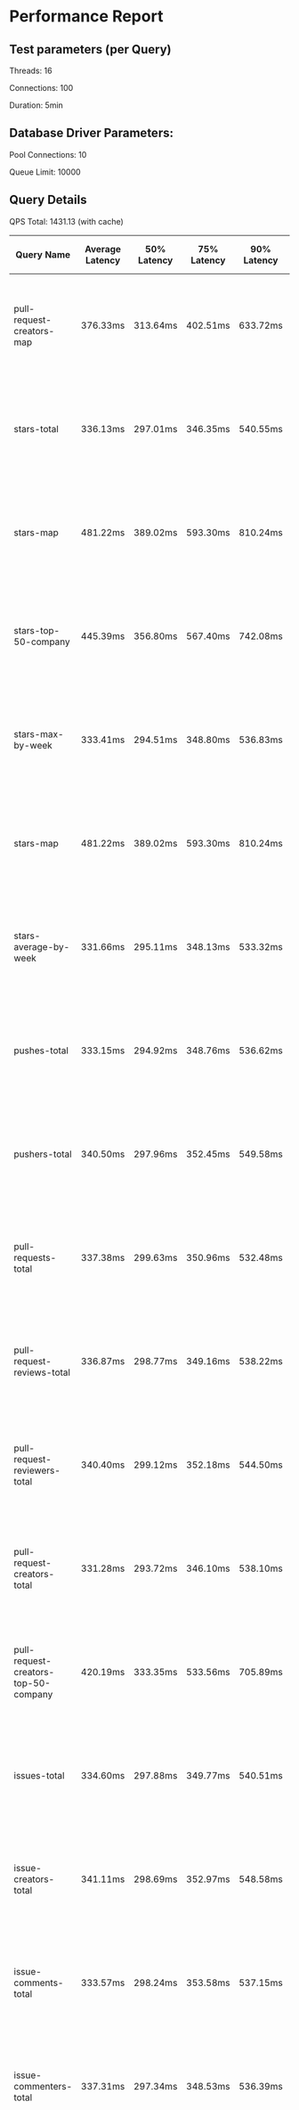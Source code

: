 # Performance Report

## Test parameters (per Query)

Threads: 16

Connections: 100

Duration: 5min

## Database Driver Parameters:

Pool Connections: 10

Queue Limit: 10000

## Query Details

QPS Total: 1431.13 (with cache)

| Query Name                           | Average Latency | 50% Latency | 75% Latency | 90% Latency | 99% Latency | Request in Duration                   | Request/Sec | Socket Errors                                               | HTTP Errors |
|--------------------------------------|-----------------|-------------|-------------|-------------|-------------|---------------------------------------|-------------|-------------------------------------------------------------|-------------|
| pull-request-creators-map            | 376.33ms        | 313.64ms    | 402.51ms    | 633.72ms    | 1.07s       | 13263 requests in 5.00m, 21.31MB read | 44.19       | Socket errors: connect 1174, read 1698, write 0, timeout 5  |             |
| stars-total                          | 336.13ms        | 297.01ms    | 346.35ms    | 540.55ms    | 910.37ms    | 19036 requests in 5.00m, 9.89MB read  | 63.43       | Socket errors: connect 1150, read 1491, write 0, timeout 1  |             |
| stars-map                            | 481.22ms        | 389.02ms    | 593.30ms    | 810.24ms    | 1.42s       | 6742 requests in 5.00m, 35.16MB read  | 22.47       | Socket errors: connect 1501, read 1764, write 0, timeout 3  |             |
| stars-top-50-company                 | 445.39ms        | 356.80ms    | 567.40ms    | 742.08ms    | 1.29s       | 9361 requests in 5.00m, 29.04MB read  | 31.19       | Socket errors: connect 1270, read 1952, write 0, timeout 7  |             |
| stars-max-by-week                    | 333.41ms        | 294.51ms    | 348.80ms    | 536.83ms    | 906.54ms    | 22538 requests in 5.00m, 13.77MB read | 75.11       | Socket errors: connect 1047, read 1680, write 0, timeout 4  |             |
| stars-map                            | 481.22ms        | 389.02ms    | 593.30ms    | 810.24ms    | 1.42s       | 6742 requests in 5.00m, 35.16MB read  | 22.47       | Socket errors: connect 1501, read 1764, write 0, timeout 3  |             |
| stars-average-by-week                | 331.66ms        | 295.11ms    | 348.13ms    | 533.32ms    | 892.04ms    | 22015 requests in 5.00m, 13.61MB read | 73.36       | Socket errors: connect 1053, read 1592, write 0, timeout 4  |             |
| pushes-total                         | 333.15ms        | 294.92ms    | 348.76ms    | 536.62ms    | 6.97        | 23025 requests in 5.00m, 11.43MB read | 76.73       | Socket errors: connect 1023, read 1665, write 0, timeout 2  |             |
| pushers-total                        | 340.50ms        | 297.96ms    | 352.45ms    | 549.58ms    | 938.62ms    | 18673 requests in 5.00m, 9.79MB read  | 62.22       | Socket errors: connect 1384, read 1665, write 0, timeout 4  |             |
| pull-requests-total                  | 337.38ms        | 299.63ms    | 350.96ms    | 532.48ms    | 901.68ms    | 22463 requests in 5.00m, 11.87MB read | 74.84       | Socket errors: connect 1107, read 1652, write 0, timeout 0  |             |
| pull-request-reviews-total           | 336.87ms        | 298.77ms    | 349.16ms    | 538.22ms    | 895.37ms    | 20224 requests in 5.00m, 10.79MB read | 67.39       | Socket errors: connect 1079, read 1464, write 0, timeout 0  |             |
| pull-request-reviewers-total         | 340.40ms        | 299.12ms    | 352.18ms    | 544.50ms    | 940.11ms    | 18628 requests in 5.00m, 10.14MB read | 62.07       | Socket errors: connect 1172, read 1584, write 0, timeout 1  |             |
| pull-request-creators-total          | 331.28ms        | 293.72ms    | 346.10ms    | 538.10ms    | 876.34ms    | 21292 requests in 5.00m, 11.34MB read | 70.95       | Socket errors: connect 1091, read 1533, write 0, timeout 2  |             |
| pull-request-creators-top-50-company | 420.19ms        | 333.35ms    | 533.56ms    | 705.89ms    | 1.22s       | 10447 requests in 5.00m, 27.48MB read | 34.81       | Socket errors: connect 1366, read 1878, write 0, timeout 2  |             |
| issues-total                         | 334.60ms        | 297.88ms    | 349.77ms    | 540.51ms    | 909.57ms    | 22084 requests in 5.00m, 11.56MB read | 73.59       | Socket errors: connect 1028, read 1656, write 0, timeout 5  |             |
| issue-creators-total                 | 341.11ms        | 298.69ms    | 352.97ms    | 548.58ms    | 934.64ms    | 17635 requests in 5.00m, 9.31MB read  | 58.75       | Socket errors: connect 1332, read 1549, write 0, timeout 2  |             |
| issue-comments-total                 | 333.57ms        | 298.24ms    | 353.58ms    | 537.15ms    | 914.42ms    | 22438 requests in 5.00m, 12.06MB read | 74.77       | Socket errors: connect 1095, read 1722, write 0, timeout 1  |             |
| issue-commenters-total               | 337.31ms        | 297.34ms    | 348.53ms    | 536.39ms    | 899.32ms    | 22680 requests in 5.00m, 12.11MB read | 75.58       | Socket errors: connect 1118, read 1537, write 0, timeout 1  |             |
| forkers-total                        | 337.61ms        | 296.18ms    | 346.90ms    | 544.62ms    | 914.94ms    | 20075 requests in 5.00m, 10.58MB read | 66.90       | Socket errors: connect 1119, read 1606, write 0, timeout 4  |             |
| committers-total                     | 337.52ms        | 297.77ms    | 349.31ms    | 539.54ms    | 911.81ms    | 19831 requests in 5.00m, 10.39MB read | 66.08       | Socket errors: connect 1139, read 1436, write 0, timeout 4  |             |
| commits-total                        | 336.94ms        | 298.17ms    | 353.53ms    | 545.04ms    | 901.81ms    | 19845 requests in 5.00m, 10.44MB read | 66.13       | Socket errors: connect 1237, read 1608, write 0, timeout 0  |             |
| commit-commenters-total              | 335.59ms        | 298.29ms    | 353.64ms    | 538.63ms    | 912.73ms    | 22113 requests in 5.00m, 11.80MB read | 73.69       | Socket errors: connect 1022, read 1591, write 0, timeout 2  |             |
| commits-time-distribution            | 486.39ms        | 391.07ms    | 603.04ms    | 824.50ms    | 1.45s       | 7983 requests in 5.00m, 40.49MB read  | 26.60       | Socket errors: connect 1257, read 1986, write 0, timeout 21 |             |
| pull-requests-history                | 491.27ms        | 406.37ms    | 610.41ms    | 828.48ms    | 491.27ms    | 7012 requests in 5.00m, 44.37MB read  | 23.37       | Socket errors: connect 1281, read 1822, write 0, timeout 9  |             |
| pull-request-creators-per-month      | 495.14ms        | 413.88ms    | 611.01ms    | 825.85ms    | 1.35s       | 6180 requests in 5.00m, 37.57MB read  | 20.59       | Socket errors: connect 1392, read 1656, write 0, timeout 7  |             |
| stars-history                        | 520.56ms        | 447.37ms    | 621.66ms    | 847.56ms    | 1.47s       | 7158 requests in 5.00m, 61.97MB read  | 23.85       | Socket errors: connect 1284, read 2016, write 0, timeout 11 |             |
